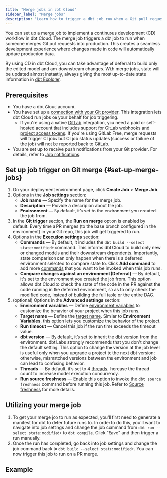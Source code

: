 ```yaml
---
title: "Merge jobs in dbt Cloud"
sidebar_label: "Merge jobs"
description: "Learn how to trigger a dbt job run when a Git pull request merges."
---
```



You can set up a merge job to implement a continuous development (CD) workflow in dbt Cloud. The merge job triggers a dbt job to run when someone merges Git pull requests into production. This creates a seamless development experience where changes made in code will automatically update production data. 

By using CD in dbt Cloud, you can take advantage of deferral to build only the edited model and any downstream changes. With merge jobs, state will be updated almost instantly, always giving the most up-to-date state information in [dbt Explorer](/docs/collaborate/explore-projects).

## Prerequisites
- You have a dbt Cloud account. 
- You have set up a [connection with your Git provider](/docs/cloud/git/git-configuration-in-dbt-cloud). This integration lets dbt Cloud run jobs on your behalf for job triggering.
   - If you're using a native [GitLab](/docs/cloud/git/connect-gitlab) integration, you need a paid or self-hosted account that includes support for GitLab webhooks and [project access tokens](https://docs.gitlab.com/ee/user/project/settings/project_access_tokens.html). If you're using GitLab Free, merge requests will trigger CI jobs but CI job status updates (success or failure of the job) will not be reported back to GitLab.
- You are set up to receive push notifications from your Git provider. For details, refer to [Job notifications](/docs/deploy/job-notifications). 

## Set up job trigger on Git merge {#set-up-merge-jobs}

1. On your deployment environment page, click **Create Job** > **Merge Job**. 
1. Options in the **Job settings** section:
    - **Job name** &mdash; Specify the name for the merge job.
    - **Description** &mdash; Provide a descripion about the job. 
    - **Environment** &mdash; By default, it’s set to the environment you created the job from.
1. In the **Git trigger** section, the **Run on merge** option is enabled by default. Every time a PR merges (to the base branch configured in the environment) in your Git repo, this job will get triggered to run. 
1. Options in the **Execution settings** section:
    - **Commands** &mdash; By default, it includes the `dbt build --select state:modified+` command. This informs dbt Cloud to build only new or changed models and their downstream dependents. Importantly, state comparison can only happen when there is a deferred environment selected to compare state to. Click **Add command** to add more [commands](/docs/deploy/job-commands) that you want to be invoked when this job runs.
    - **Compare changes against an environment (Deferral)** &mdash; By default, it's set to the environment you created the job from. This option allows dbt Cloud to check the state of the code in the PR against the code running in the deferred environment, so as to only check the modified code, instead of building the full table or the entire DAG.
1. (optional) Options in the **Advanced settings** section: 
    - **Environment variables** &mdash; Define [environment variables](/docs/build/environment-variables) to customize the behavior of your project when this job runs.
    - **Target name** &mdash; Define the [target name](/docs/build/custom-target-names). Similar to **Environment Variables**, this option lets you customize the behavior of the project. 
    - **Run timeout** &mdash; Cancel this job if the run time exceeds the timeout value.
    - **dbt version** &mdash; By default, it’s set to inherit the [dbt version](/docs/dbt-versions/core) from the environment. dbt Labs strongly recommends that you don't change the default setting. This option to change the version at the job level is useful only when you upgrade a project to the next dbt version; otherwise, mismatched versions between the environment and job can lead to confusing behavior.
    - **Threads** &mdash; By default, it’s set to 4 [threads](/docs/core/connect-data-platform/connection-profiles#understanding-threads). Increase the thread count to increase model execution concurrency.
    - **Run source freshness** &mdash; Enable this option to invoke the `dbt source freshness` command before running this job. Refer to [Source freshness](/docs/deploy/source-freshness) for more details.

## Utilizing your merge job

1. To get your merge job to run as expected, you'll first need to generate a manifest for dbt to defer future runs to. In order to do this, you'll want to navigate into job settings and change the job command from `dbt run --select state:modified+` to `dbt compile`. Click "Save" and then trigger a run manually.
2. Once the run has completed, go back into job settings and change the job command back to `dbt build --select state:modified+`. You can now trigger this job to run on a PR merge.


## Example 

<Lightbox src="/img/docs/dbt-cloud/using-dbt-cloud/example-create-merge-job.png" width="90%" title="Example of creating a merge job"/>
